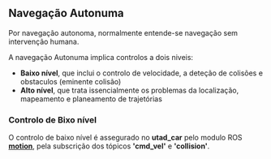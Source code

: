 ## Navegação Autonuma

Por navegação autonoma, normalmente entende-se navegação sem intervenção humana.

A navegação Autonuma implica controlos a dois niveis:
  - __Baixo nível__, que inclui o controlo de velocidade, a deteção de colisões e obstaculos (eminente colisão)
  - __Alto nível__, que trata issencialmente os problemas da localização, mapeamento e planeamento de trajetórias
 
### Controlo de Bixo nível

O controlo de baixo nível é assegurado no __utad_car__ pelo modulo ROS [__motion__](./Controlo%20dos%20Motores%20de%20tração.md#modulo-motion), pela subscrição dos tópicos __'cmd_vel'__ e __'collision'__.


